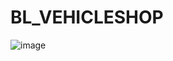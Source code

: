 # BL_VEHICLESHOP
![image](https://github.com/user-attachments/assets/321c3087-10d8-49ce-b541-80963af510f4)

